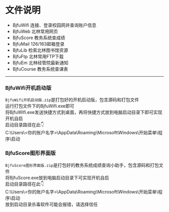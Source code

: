 ﻿# 文件说明

- BjfuWifi  连接、登录校园网并查询账户信息  
- BjfuWeb  北林常用网页  
- BjfuScore  教务系统查成绩  
- BjfuMail  126/163邮箱登录  
- BjfuLib  检索北林图书馆资源  
- BjfuFtp  北林常用FTP下载  
- BjfuEm  北林经管院最新通知  
- BjfuCourse  教务系统查课表  

--------------------------

### BjfuWifi开机启动版
`BjfuWifi开机启动版.zip`是打包好的开机启动版，包含源码和打包文件  
运行打包文件下的BjfuWifi.exe即可  
将BjfuWifi.exe发送快捷方式到桌面，再将快捷方式放到电脑启动目录下即可实现开机自启  
启动目录路径在此👇  
C:\Users\\<你的账户名字>\AppData\Roaming\Microsoft\Windows\开始菜单\程序\启动  


### BjfuScore图形界面版
`BjfuScore图形界面版.zip`是打包好的教务系统成绩查询小助手，包含源码和打包文件  
将BjfuScore.exe放到电脑启动目录下可实现开机自启  
启动目录路径在此👇  
C:\Users\\<你的账户名字>\AppData\Roaming\Microsoft\Windows\开始菜单\程序\启动  
放到启动目录杀毒软件可能会报错，请选择信任  
